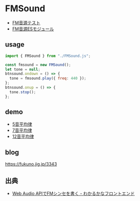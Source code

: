 # FMSound

- [FM音源テスト](https://code4fukui.github.io/FMSound/index.html)
- [FM音源ESモジュール](FMSound.js)

## usage

```js
import { FMSound } from "./FMSound.js";

const fmsound = new FMSound();
let tone = null;
btnsound.ondown = () => {
  tone = fmsound.play({ freq: 440 });
};
btnsound.onup = () => {
  tone.stop();
};
```

## demo

- [5音平均律](https://code4fukui.github.io/FMSound/piano5.html)
- [7音平均律](https://code4fukui.github.io/FMSound/piano7.html)
- [12音平均律](https://code4fukui.github.io/FMSound/piano12.html)

## blog

https://fukuno.jig.jp/3343

## 出典

- [Web Audio APIでFMシンセを書く - わかるかなフロントエンド](https://m0t0k1w.tumblr.com/post/121737581743/web-audio-api-fm)


